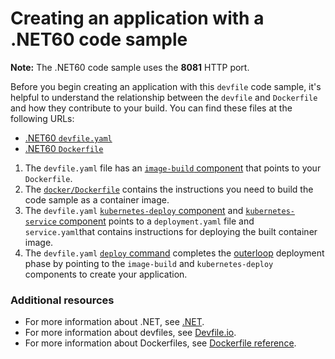 # Creating an application with a .NET60 code sample

**Note:** The .NET60 code sample uses the **8081** HTTP port.

Before you begin creating an application with this `devfile` code sample, it's helpful to understand the relationship between the `devfile` and `Dockerfile` and how they contribute to your build. You can find these files at the following URLs:

* [.NET60 `devfile.yaml`](https://github.com/devfile-samples/devfile-sample-dotnet60-basic/blob/main/devfile.yaml)
* [.NET60 `Dockerfile`](https://github.com/devfile-samples/devfile-sample-dotnet60-basic/blob/main/docker/Dockerfile)

1. The `devfile.yaml` file has an [`image-build` component](https://github.com/devfile-samples/devfile-sample-dotnet60-basic/blob/main/devfile.yaml#L40-L46) that points to your `Dockerfile`.
2. The [`docker/Dockerfile`](https://github.com/devfile-samples/devfile-sample-dotnet60-basic/blob/main/docker/Dockerfile) contains the instructions you need to build the code sample as a container image.
3. The `devfile.yaml` [`kubernetes-deploy` component](https://github.com/devfile-samples/devfile-sample-dotnet60-basic/blob/main/devfile.yaml#L47-L59) and [`kubernetes-service` component](https://github.com/devfile-samples/devfile-sample-dotnet60-basic/blob/main/devfile.yaml#L60-L67) points to a `deployment.yaml` file and `service.yaml`that contains instructions for deploying the built container image.
4. The `devfile.yaml` [`deploy` command](https://github.com/devfile-samples/devfile-sample-dotnet60-basic/blob/main/devfile.yaml#L85-L102) completes the [outerloop](https://devfile.io/docs/2.2.0/innerloop-vs-outerloop) deployment phase by pointing to the `image-build` and `kubernetes-deploy` components to create your application.

### Additional resources
* For more information about .NET, see [.NET](https://dotnet.microsoft.com/en-us/learn/dotnet/what-is-dotnet).
* For more information about devfiles, see [Devfile.io](https://devfile.io/).
* For more information about Dockerfiles, see [Dockerfile reference](https://docs.docker.com/engine/reference/builder/).